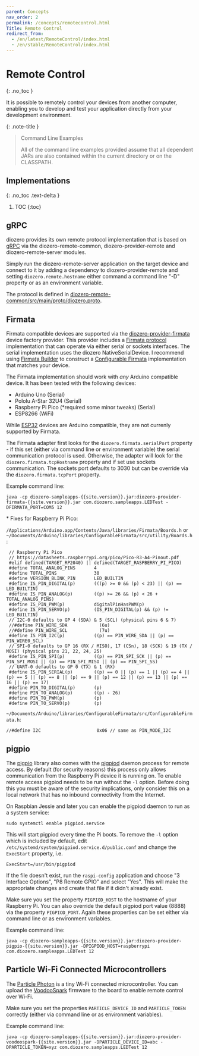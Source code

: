 ```yaml
---
parent: Concepts
nav_order: 2
permalink: /concepts/remotecontrol.html
Title: Remote Control
redirect_from:
  - /en/latest/RemoteControl/index.html
  - /en/stable/RemoteControl/index.html
---
```


# Remote Control
{: .no_toc }

It is possible to remotely control your devices from another computer, enabling you to develop and
test your application directly from your development environment.

{: .note-title }
> Command Line Examples
>
> All of the command line examples provided assume that all dependent JARs are also contained within
the current directory or on the CLASSPATH.

## Implementations
{: .no_toc .text-delta }

1. TOC
{:toc}

## gRPC

diozero provides its own remote protocol implementation that is based on [gRPC](https://grpc.io) via
the diozero-remote-common, diozero-provider-remote and diozero-remote-server modules.

Simply run the diozero-remote-server application on the target device and connect to it by adding a
dependency to diozero-provider-remote and setting `diozero.remote.hostname` either command a command
line "-D" property or as an environment variable.

The protocol is defined in [diozero-remote-common/src/main/proto/diozero.proto](https://github.com/mattjlewis/diozero/blob/main/diozero-remote-common/src/main/proto/diozero.proto).

## Firmata

Firmata compatible devices are supported via the
[diozero-provider-firmata](https://github.com/mattjlewis/diozero/tree/master/diozero-provider-firmata)
device factory provider. This provider includes a [Firmata protocol](https://github.com/firmata/protocol)
implementation that can operate via either serial or sockets interfaces. The serial implementation
uses the diozero NativeSerialDevice. I recommend using [Firmata Builder](http://firmatabuilder.com)
to construct a [Configurable Firmata](https://github.com/firmata/ConfigurableFirmata) implementation
that matches your device.

The Firmata implementation should work with _any_ Arduino compatible device. It has been tested with
the following devices:

* Arduino Uno (Serial)
* Pololu A-Star 32U4 (Serial)
* Raspberry Pi Pico (\*required some minor tweaks) (Serial)
* ESP8266 (WiFi)

While [ESP32](https://www.espressif.com/en/products/socs/esp32) devices are Arduino compatible,
they are not currenly supported by Firmata.

The Firmata adapter first looks for the `diozero.firmata.serialPort` property - if this set (either via
command line or environment variable) the serial communication protocol is used. Otherwise, the
adapter will look for the `diozero.firmata.tcpHostname` property and if set use sockets communication.
The sockets port defaults to 3030 but can be override via the `diozero.firmata.tcpPort` property.

Example command line:

```shell
java -cp diozero-sampleapps-{{site.version}}.jar:diozero-provider-firmata-{{site.version}}.jar com.diozero.sampleapps.LEDTest -DFIRMATA_PORT=COM5 12
```

\* Fixes for Raspberry Pi Pico:

`/Applications/Arduino.app/Contents/Java/libraries/Firmata/Boards.h` or `~/Documents/Arduino/libraries/ConfigurableFirmata/src/utility/Boards.h`:

```
 // Raspberry Pi Pico
 // https://datasheets.raspberrypi.org/pico/Pico-R3-A4-Pinout.pdf
 #elif defined(TARGET_RP2040) || defined(TARGET_RASPBERRY_PI_PICO)
 #define TOTAL_ANALOG_PINS       4
 #define TOTAL_PINS              30
 #define VERSION_BLINK_PIN       LED_BUILTIN
 #define IS_PIN_DIGITAL(p)       (((p) >= 0 && (p) < 23) || (p) == LED_BUILTIN)
 #define IS_PIN_ANALOG(p)        ((p) >= 26 && (p) < 26 + TOTAL_ANALOG_PINS)
 #define IS_PIN_PWM(p)           digitalPinHasPWM(p)
 #define IS_PIN_SERVO(p)         (IS_PIN_DIGITAL(p) && (p) != LED_BUILTIN)
 // I2C-0 defaults to GP 4 (SDA) & 5 (SCL) (physical pins 6 & 7)
 //#define PIN_WIRE_SDA            (6u)
 //#define PIN_WIRE_SCL            (7u)
 #define IS_PIN_I2C(p)           ((p) == PIN_WIRE_SDA || (p) == PIN_WIRE0_SCL)
 // SPI-0 defaults to GP 16 (RX / MISO), 17 (CSn), 18 (SCK) & 19 (TX / MOSI) (physical pins 21, 22, 24, 25)
 #define IS_PIN_SPI(p)           ((p) == PIN_SPI_SCK || (p) == PIN_SPI_MOSI || (p) == PIN_SPI_MISO || (p) == PIN_SPI_SS)
 // UART-0 defaults to GP 0 (TX) & 1 (RX)
 #define IS_PIN_SERIAL(p)        ((p) == 0 || (p) == 1 || (p) == 4 || (p) == 5 || (p) == 8 || (p) == 9 || (p) == 12 || (p) == 13 || (p) == 16 || (p) == 17)
 #define PIN_TO_DIGITAL(p)       (p)
 #define PIN_TO_ANALOG(p)        ((p) - 26)
 #define PIN_TO_PWM(p)           (p)
 #define PIN_TO_SERVO(p)         (p)
```

`~/Documents/Arduino/libraries/ConfigurableFirmata/src/ConfigurableFirmata.h`:

```
//#define I2C                     0x06 // same as PIN_MODE_I2C
```

## pigpio

The [pigpio](http://abyz.me.uk/rpi/pigpio/) library also comes with the
[pigpiod](http://abyz.me.uk/rpi/pigpio/pigpiod.html) daemon process for remote access.
By default (for security reasons) this process only allows communication from the Raspberry Pi
device it is running on.
To enable remote access pigpiod needs to be run without the `-l` option.
Before doing this you must be aware of the security implications, only consider this on a local
network that has no inbound connectivity from the Internet.

On Raspbian Jessie and later you can enable the pigpiod daemon to run as a system service:

```shell
sudo systemctl enable pigpiod.service
```

This will start pigpiod every time the Pi boots. To remove the `-l` option which is included by
default, edit `/etc/systemd/system/pigpiod.service.d/public.conf` and change the `ExecStart` property, i.e.

```
ExecStart=/usr/bin/pigpiod
```

If the file doesn't exist, run the `raspi-config` application and choose "3 Interface Options",
"P8 Remote GPIO" and select "Yes". This will make the appropriate changes and create that file if
it didn't already exist.

Make sure you set the property `PIGPIOD_HOST` to the hostname of your Raspberry Pi.
You can also override the default pigpiod port value (8888) via the property `PIGPIOD_PORT`.
Again these properties can be set either via command line or as environment variables.

Example command line:

```shell
java -cp diozero-sampleapps-{{site.version}}.jar:diozero-provider-pigpio-{{site.version}}.jar -DPIGPIOD_HOST=raspberrypi com.diozero.sampleapps.LEDTest 12
```

## Particle Wi-Fi Connected Microcontrollers

The [Particle Photon](https://www.particle.io/products/hardware/photon-wifi-dev-kit) is a tiny Wi-Fi
connected microcontroller.
You can upload the [VoodooSpark](https://github.com/voodootikigod/voodoospark) firmware to the board
to enable remote control over Wi-Fi.

Make sure you set the properties `PARTICLE_DEVICE_ID` and `PARTICLE_TOKEN` correctly (either via
command line or as environment variables).

Example command line:

```shell
java -cp diozero-sampleapps-{{site.version}}.jar:diozero-provider-voodoospark-{{site.version}}.jar -DPARTICLE_DEVICE_ID=abc -DPARTICLE_TOKEN=xyz com.diozero.sampleapps.LEDTest 12
```
